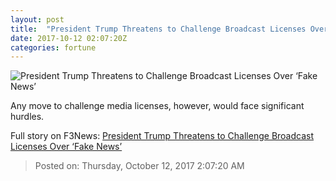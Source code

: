 ```yaml
---
layout: post
title:  "President Trump Threatens to Challenge Broadcast Licenses Over ‘Fake News’"
date: 2017-10-12 02:07:20Z
categories: fortune
---
```


![President Trump Threatens to Challenge Broadcast Licenses Over ‘Fake News’](https://fortunedotcom.files.wordpress.com/2017/10/gettyimages-860311158.jpg)

Any move to challenge media licenses, however, would face significant hurdles.


Full story on F3News: [President Trump Threatens to Challenge Broadcast Licenses Over ‘Fake News’](http://www.f3nws.com/n/jspxzD)

> Posted on: Thursday, October 12, 2017 2:07:20 AM
